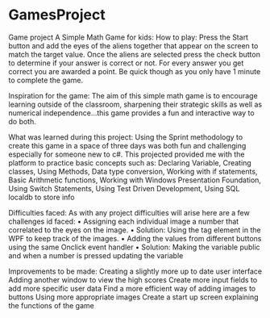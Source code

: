 # GamesProject
Game project 
A Simple Math Game for kids: 
How to play: 
Press the Start button and add the eyes of the aliens together that appear on the screen to match the target value. Once the aliens are selected press the check button to determine if your answer is correct or not. For every answer you get correct you are awarded a point. Be quick though as you only have 1 minute to complete the game. 

Inspiration for the game: 
The aim of this simple math game is to encourage learning outside of the classroom, sharpening their strategic skills as well as numerical independence…this game provides a fun and interactive way to do both. 

What was learned during this project:
Using the Sprint methodology to create this game in a space of three days was both fun and challenging especially for someone new to c#. This projected provided me with the platform to practice basic concepts such as:
Declaring Variable, 
Creating classes, 
Using Methods,
Data type conversion,
Working with if statements,
Basic Arithmetic functions, 
Working with Windows Presentation Foundation,
Using Switch Statements,
Using Test Driven Development,
Using SQL localdb to store info

Difficulties faced: 
As with any project difficulties will arise here are a few challenges id faced: 
•	Assigning each individual image a number that correlated to the eyes on the image.
•	Solution: Using the tag element in the WPF to keep track of the images.
•	Adding the values from different buttons using the same Onclick event handler
•	Solution: Making the variable public and when a number is pressed updating the variable

Improvements to be made:
Creating a slightly more up to date user interface
Adding another window to view the high scores
Create more input fields to add more specific user data
Find a more efficient way of adding images to buttons
Using more appropriate images
Create a start up screen explaining the functions of the game

